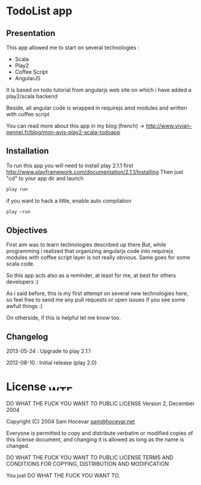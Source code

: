 TodoList app
============


Presentation
------------

This app allowed me to start on several technologies :
* Scala
* Play2
* Coffee Script
* AngularJS

It is based on todo tutorial from angularjs web site on
which i have added a play2/scala backend

Beside, all angular code is wrapped in requirejs amd modules
and written with coffee script

You can read more about this app in my blog (french) 
-> http://www.vivian-pennel.fr/blog/mon-avis-play2-scala-todoapp


Installation
----------
To run this app you will need to install play 2.1.1 first http://www.playframework.com/documentation/2.1.1/Installing
Then just "cd" to your app dir and launch

```sh
play run
```

if you want to hack a little, enable auto compilation
```sh
play ~run
```


Objectives
----------

First aim was to learn technologies described up there
But, while programming i realized that organizing angularjs code into
requirejs modules with coffee script layer is not really obvious.
Same goes for some scala code.

So this app acts also as a reminder, at least for me, at best for others developers :)

As i said before, this is my first attempt on several new technologies here, so feel free to
send me any pull requests or open issues if you see some awfull things :) 

On otherside, if this is helpful let me know too.


Changelog
---------
2013-05-24 : Upgrade to play 2.1.1

2012-08-10 : Initial release (play 2.0)


License <a href="http://www.wtfpl.net/"><img src="http://www.wtfpl.net/wp-content/uploads/2012/12/wtfpl-badge-4.png" width="80" height="15" alt="WTFPL" /></a>
=======
DO WHAT THE FUCK YOU WANT TO PUBLIC LICENSE 
                Version 2, December 2004 

Copyright (C) 2004 Sam Hocevar <sam@hocevar.net> 

Everyone is permitted to copy and distribute verbatim or modified 
copies of this license document, and changing it is allowed as long 
as the name is changed. 

DO WHAT THE FUCK YOU WANT TO PUBLIC LICENSE 
TERMS AND CONDITIONS FOR COPYING, DISTRIBUTION AND MODIFICATION 

You just DO WHAT THE FUCK YOU WANT TO.











